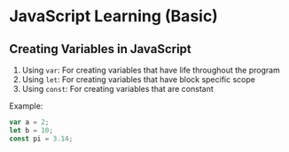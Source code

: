 # JavaScript Learning (Basic)

## Creating Variables in JavaScript
1. Using `var`: For creating variables that have life throughout the program
2. Using `let`: For creating variables that have block specific scope
3. Using `const`: For creating variables that are constant

Example: 

```js
var a = 2;
let b = 10;
const pi = 3.14;
```
